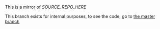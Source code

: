 This is a mirror of *SOURCE_REPO_HERE*

This branch exists for internal purposes, to see the code, go to [the master branch](../../tree/master)
